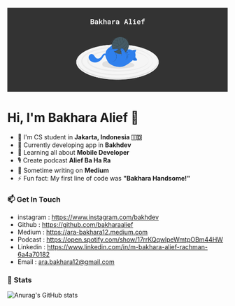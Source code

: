 ![alt text](https://github.com/bakharaalief/bakharaalief/blob/main/img/cover.png?raw=true)

# Hi, I'm Bakhara Alief :wave:

- :round_pushpin: I'm CS student in **Jakarta, Indonesia :indonesia:**
- :telescope: Currently developing app in **Bakhdev**
- :iphone: Learning all about **Mobile Developer**
- :studio_microphone: Create podcast **Alief Ba Ha Ra**
- :newspaper: Sometime writing on **Medium**
- ⚡ Fun fact: My first line of code was **"Bakhara Handsome!"**

### :mailbox: **Get In Touch**

- instagram : https://www.instagram.com/bakhdev
- Github : https://github.com/bakharaalief
- Medium : https://ara-bakhara12.medium.com
- Podcast : https://open.spotify.com/show/17rrKQqwlpeWmtpOBm44HW
- Linkedin : https://www.linkedin.com/in/m-bakhara-alief-rachman-6a4a70182
- Email : ara.bakhara12@gmail.com

### :battery: **Stats**

![Anurag's GitHub stats](https://github-readme-stats.vercel.app/api?username=bakharaalief&show_icons=true&theme=algolia)
